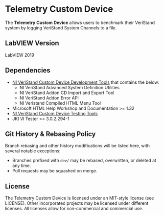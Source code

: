 # Telemetry Custom Device

The **Telemetry Custom Device** allows users to benchmark their VeriStand system by logging VeriStand System Channels to a file.

## LabVIEW Version

LabVIEW 2019

## Dependencies

- [NI VeriStand Custom Device Development Tools](https://github.com/ni/niveristand-custom-device-development-tools/releases) that contains the below:
   - NI VeriStand Advanced System Definition Utilities
   - NI VeriStand Addon CD Import and Export Tool
   - NI VeriStand Addon Error API
   - NI Veristand Compiled HTML Menu Tool
- Microsoft HTML Help Workshop and Documentation >= 1.32
- [NI VeriStand Custom Device Testing Tools](https://github.com/ni/niveristand-custom-device-testing-tools)
- JKI VI Tester >= 3.0.2.294-1

## Git History & Rebasing Policy

Branch rebasing and other history modifications will be listed here, with several notable exceptions:
- Branches prefixed with `dev/` may be rebased, overwritten, or deleted at any time.
- Pull requests may be squashed on merge.

## License

The Telemetry Custom Device is licensed under an MIT-style license (see LICENSE). Other incorporated projects may be licensed under different licenses. All licenses allow for non-commercial and commercial use.
